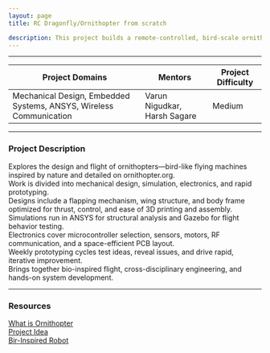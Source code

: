 ```yaml
---
layout: page
title: RC Dragonfly/Ornithopter from scratch

description: This project builds a remote-controlled, bird-scale ornithopter from scratch, blending bio-inspired design with precision engineering.
---
```


---

| Project Domains                                                    | Mentors                                   | Project Difficulty |
|--------------------------------------------------------------------|-------------------------------------------|--------------------|
| Mechanical Design, Embedded Systems, ANSYS, Wireless Communication | Varun Nigudkar, Harsh Sagare              | Medium             |

---

### Project Description


Explores the design and flight of ornithopters—bird-like flying machines inspired by nature and detailed on ornithopter.org.<br>
Work is divided into mechanical design, simulation, electronics, and rapid prototyping.<br>
Designs include a flapping mechanism, wing structure, and body frame optimized for thrust, control, and ease of 3D printing and assembly.<br>
Simulations run in ANSYS for structural analysis and Gazebo for flight behavior testing.<br>
Electronics cover microcontroller selection, sensors, motors, RF communication, and a space-efficient PCB layout.<br>
Weekly prototyping cycles test ideas, reveal issues, and drive rapid, iterative improvement.<br>
Brings together bio-inspired flight, cross-disciplinary engineering, and hands-on system development.

---

### Resources

[What is Ornithopter](https://www.youtube.com/watch?v=8o5H1Wo9o3w)<br>
[Project Idea](http://ornithopter.org)<br>
[Bir-Inspired Robot](https://youtu.be/ewYISBNg-6k?si=YqFaakEtvmGTojLm)<br>
